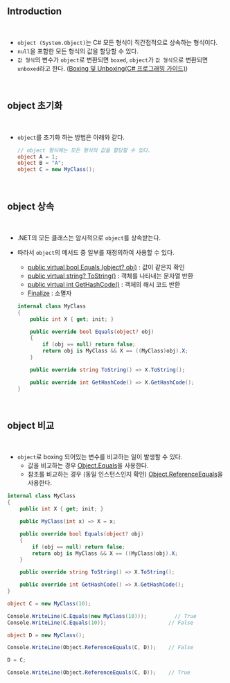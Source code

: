 ## Introduction

<br>

- `object (System.Object)`는 C# 모든 형식이 직간접적으로 상속하는 형식이다.
- `null`을 포함한 모든 형식의 값을 할당할 수 있다.
- `값 형식`의 변수가 `object`로 변환되면 `boxed`, `object`가 `값 형식`으로 변환되면 `unboxed`라고 한다. ([Boxing 및 Unboxing(C# 프로그래밍 가이드)](https://learn.microsoft.com/ko-kr/dotnet/csharp/programming-guide/types/boxing-and-unboxing))

<br>

## object 초기화

<br>

- `object`를 초기화 하는 방법은 아래와 같다.
    ```cs
    // object 형식에는 모든 형식의 값을 할당할 수 있다.
    object A = 1;
    object B = "A";
    object C = new MyClass();
    ```

<br>

## object 상속

<br>

- .NET의 모든 클래스는 암시적으로 `object`를 상속받는다.
- 따라서 `object`의 메서드 중 일부를 재정의하여 사용할 수 있다.
    - [public virtual bool Equals (object? obj)](https://learn.microsoft.com/ko-kr/dotnet/api/system.object.equals?view=net-7.0) : 값이 같은지 확인
    - [public virtual string? ToString()](https://learn.microsoft.com/ko-kr/dotnet/api/system.object.tostring?view=net-7.0) : 객체를 나타내는 문자열 반환
    - [public virtual int GetHashCode()](https://learn.microsoft.com/ko-kr/dotnet/api/system.object.gethashcode?view=net-7.0) : 객체의 해시 코드 반환
    - [Finalize](https://learn.microsoft.com/ko-kr/dotnet/api/system.object.finalize?view=net-7.0) : 소멸자

    ```cs
    internal class MyClass
    {
        public int X { get; init; }

        public override bool Equals(object? obj)
        {
            if (obj == null) return false;
            return obj is MyClass && X == ((MyClass)obj).X;
        }

        public override string ToString() => X.ToString();

        public override int GetHashCode() => X.GetHashCode();
    }
    ```

<br>

## object 비교

<br>

- `object`로 boxing 되어있는 변수를 비교하는 일이 발생할 수 있다.
    - 값을 비교하는 경우 [Object.Equals](https://learn.microsoft.com/ko-kr/dotnet/api/system.object.equals?view=net-7.0)을 사용한다.
    - 참조를 비교하는 경우 (동일 인스턴스인지 확인) [Object.ReferenceEquals](https://learn.microsoft.com/ko-kr/dotnet/api/system.object.referenceequals?view=net-7.0)을 사용한다.

```cs
internal class MyClass
{
    public int X { get; init; }

    public MyClass(int x) => X = x;

    public override bool Equals(object? obj)
    {
        if (obj == null) return false;
        return obj is MyClass && X == ((MyClass)obj).X;
    }

    public override string ToString() => X.ToString();

    public override int GetHashCode() => X.GetHashCode();
}
```
```cs
object C = new MyClass(10);

Console.WriteLine(C.Equals(new MyClass(10)));         // True
Console.WriteLine(C.Equals(10));                    // False

object D = new MyClass();

Console.WriteLine(Object.ReferenceEquals(C, D));    // False

D = C;

Console.WriteLine(Object.ReferenceEquals(C, D));    // True
```